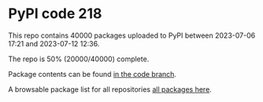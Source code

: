 # PyPI code 218

This repo contains 40000 packages uploaded to PyPI between 
2023-07-06 17:21 and 2023-07-12 12:36.

The repo is 50% (20000/40000) complete.

Package contents can be found [in the code branch](https://github.com/pypi-data/pypi-mirror-218/tree/code/packages).

A browsable package list for all repositories [all packages here](https://pypi-data.github.io/website/repositories/pypi-mirror-218).


